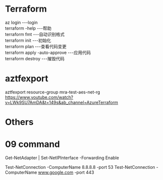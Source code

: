 # Terraform



 az login                         ---login  
 terraform -help                  ---帮助  
 terraform fmt                    ---自动识别格式  
 terraform init                   ---初始化  
 terraform plan                   ---查看代码变更  
 terraform apply -auto-approve    ---应用代码  
 terraform destroy                ---摧毁代码  



 # aztfexport
 aztfexport resource-group mra-test-aes-net-rg  
 https://www.youtube.com/watch?v=LWk9SU7AmDA&t=149s&ab_channel=AzureTerraform    

 # Others


 # 09 command

 Get-NetAdapter | Set-NetIPInterface -Forwarding Enable 

 Test-NetConnection -ComputerName 8.8.8.8 -port 53
 Test-NetConnection -ComputerName www.google.com -port 443





